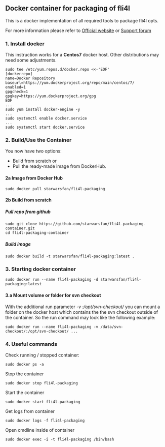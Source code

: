 ## Docker container for packaging of fli4l 
 
 This is a docker implementation of all required tools to package fli4l opts.

 For more information please refer to [Official website](http://www.fli4l.de/) or [Support forum](https://forum.nettworks.org)

### 1. Install docker

 This instruction works for a <b>Centos7</b> docker host. Other distributions may need some adjustments.

```shell
sudo tee /etc/yum.repos.d/docker.repo <<-'EOF'
[dockerrepo]
name=Docker Repository
baseurl=https://yum.dockerproject.org/repo/main/centos/7/
enabled=1
gpgcheck=1
gpgkey=https://yum.dockerproject.org/gpg
EOF
...
sudo yum install docker-engine -y
...
sudo systemctl enable docker.service
...
sudo systemctl start docker.service
```

### 2. Build/Use the Container

You now have two options: 
- Build from scratch or 
- Pull the ready-made image from DockerHub. 

#### 2a Image from Docker Hub

```shell
sudo docker pull starwarsfan/fli4l-packaging
```

#### 2b Build from scratch

##### Pull repo from github

```shell
sudo git clone https://github.com/starwarsfan/fli4l-packaging-container.git
cd fli4l-packaging-container
```

##### Build image

```shell
sudo docker build -t starwarsfan/fli4l-packaging:latest .
```

### 3. Starting docker container

```shell
sudo docker run --name fli4l-packaging -d starwarsfan/fli4l-packaging:latest
```

#### 3.a Mount volume or folder for svn checkout

With the additional run parameter _-v <host-folder>:/opt/svn-checkout/_ you can mount a folder on the docker 
host which contains the the svn checkout outside of the container. So the run command may look like the following example:

```shell
sudo docker run --name fli4l-packaging -v /data/svn-checkout/:/opt/svn-checkout/ ...
```

### 4. Useful commands

Check running / stopped container:

```shell
sudo docker ps -a
```

Stop the container

```shell
sudo docker stop fli4l-packaging
```

Start the container

```shell
sudo docker start fli4l-packaging
```

Get logs from container

```shell
sudo docker logs -f fli4l-packaging
```

Open cmdline inside of container

```shell
sudo docker exec -i -t fli4l-packaging /bin/bash
```

